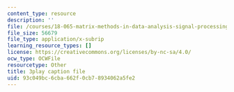 ```yaml
---
content_type: resource
description: ''
file: /courses/18-065-matrix-methods-in-data-analysis-signal-processing-and-machine-learning-spring-2018/93c049bc6cba662f0cb78934062a5fe2_nvXRJIBOREc.srt
file_size: 56679
file_type: application/x-subrip
learning_resource_types: []
license: https://creativecommons.org/licenses/by-nc-sa/4.0/
ocw_type: OCWFile
resourcetype: Other
title: 3play caption file
uid: 93c049bc-6cba-662f-0cb7-8934062a5fe2
---
```

